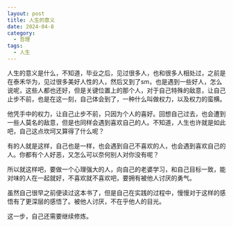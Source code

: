 ```yaml
---
layout: post
title: 人生的意义
date: 2024-04-8
category:
  - 哲理
tags:
  - 人生
---
```


人生的意义是什么，不知道，毕业之后，见过很多人，也和很多人相处过，之前是在泰禾华为，见过很多美好人性的人，然后又到了sm，也是遇到一些好人，怎么说呢，这些人都也还好，但是关键位置上的那个人，对于自己特殊的敌意，让自己止步不前，也是在这一刻，自己体会到了，一种什么叫做权力，以及权力的蛮横。

他凭手中的权力，让自己止步不前，只因为个人的喜好。回想自己过去，也会遭到一些人莫名的敌意，但是也同样会遇到喜欢自己的人。不知道，人生也许就是如此吧，自己这点坎坷又算得了什么呢？

有的人就是这样，自己也是一样，也会遇到自己不喜欢的人，也会遇到喜欢自己的人。你都有个人好恶，又怎么可以奈何别人对你没有呢？

所以就这样吧，要做一个心理强大的人，向自己的老婆学习，和自己目标一致，能对味的人在一起就好，不喜欢就不喜欢吧，要拥有被他人讨厌的勇气。

虽然自己很早之前便读过这本书了，但是自己在实践的过程中，慢慢对于这样的感悟有了更深层的感悟了。被他人讨厌，不在乎他人的目光。

这一步，自己还需要继续修炼。

